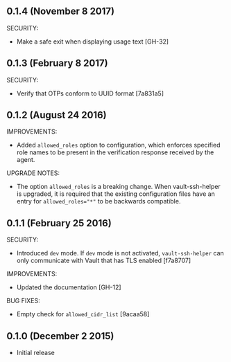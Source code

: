 ## 0.1.4 (November 8 2017)

SECURITY:

  * Make a safe exit when displaying usage text [GH-32]

## 0.1.3 (February 8 2017)

SECURITY:

  * Verify that OTPs conform to UUID format [7a831a5]

## 0.1.2 (August 24 2016)

IMPROVEMENTS:

  * Added `allowed_roles` option to configuration, which enforces specified
    role names to be present in the verification response received by the agent.

UPGRADE NOTES:

  * The option `allowed_roles` is a breaking change. When vault-ssh-helper
    is upgraded, it is required that the existing configuration files have
    an entry for `allowed_roles="*"` to be backwards compatible.

## 0.1.1 (February 25 2016)

SECURITY:

  * Introduced `dev` mode. If `dev` mode is not activated, `vault-ssh-helper`
    can only communicate with Vault that has TLS enabled [f7a8707]

IMPROVEMENTS:

  * Updated the documentation [GH-12]

BUG FIXES:

  * Empty check for `allowed_cidr_list` [9acaa58]

## 0.1.0 (December 2 2015)

  * Initial release
